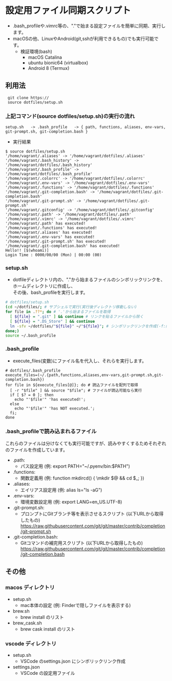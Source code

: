# 設定用ファイル同期スクリプト
- .bash_profileや.vimrc等の、"."で始まる設定ファイルを簡単に同期、実行します。
- macOSの他、LinuxやAndroid(git,sshが利用できるもの)でも実行可能です。
  - 検証環境(bash)
    - macOS Catalina
    - ubuntu bionic64 (virtualbox)
    - Android 8 (Termux)

## 利用法

```Shell
 git clone https://  
 source dotfiles/setup.sh
```

### 上記コマンド(source dotfiles/setup.sh)の実行の流れ
`setup.sh  
-> .bash_profile  
-> { path, functions, aliases, env-vars, git-prompt.sh, git-completion.bash }`

- 実行結果

```Shell
$ source dotfiles/setup.sh
'/home/vagrant/.aliases' -> '/home/vagrant/dotfiles/.aliases'
'/home/vagrant/.bash_history' -> '/home/vagrant/dotfiles/.bash_history'
'/home/vagrant/.bash_profile' -> '/home/vagrant/dotfiles/.bash_profile'
'/home/vagrant/.colorrc' -> '/home/vagrant/dotfiles/.colorrc'
'/home/vagrant/.env-vars' -> '/home/vagrant/dotfiles/.env-vars'
'/home/vagrant/.functions' -> '/home/vagrant/dotfiles/.functions'
'/home/vagrant/.git-completion.bash' -> '/home/vagrant/dotfiles/.git-completion.bash'
'/home/vagrant/.git-prompt.sh' -> '/home/vagrant/dotfiles/.git-prompt.sh'
'/home/vagrant/.gitconfig' -> '/home/vagrant/dotfiles/.gitconfig'
'/home/vagrant/.path' -> '/home/vagrant/dotfiles/.path'
'/home/vagrant/.vimrc' -> '/home/vagrant/dotfiles/.vimrc'
'/home/vagrant/.path' has executed!
'/home/vagrant/.functions' has executed!
'/home/vagrant/.aliases' has executed!
'/home/vagrant/.env-vars' has executed!
'/home/vagrant/.git-prompt.sh' has executed!
'/home/vagrant/.git-completion.bash' has executed!
Hello!! [$(whoami)]
Login Time : 0000/00/00 (Mon) | 00:00 (00)
```

### setup.sh
- dotfileディレクトリ内の、"."から始まるファイルのシンボリックリンクを、ホームディレクトリに作成し、  
  その後、bash_profileを実行します。

```Shell:setup.sh
# dotfiles/setup.sh
(cd ~/dotfiles/; # サブシェルで実行(実行後ディレクトリ移動しない)
for file in .??*; do # '.'から始まるファイルを取得
  [ ${file} = ".git" ] && continue # リンクを貼るファイルから除く
  [ ${file} = ".DS_Store" ] && continue
  ln -sfv ~/dotfiles/"${file}" ~/"${file}"; # シンボリックリンクを作成(-f:同名ファイルを上書き)
done;)
source ~/.bash_profile
```

### .bash_profile
- execute_files(変数)にファイル名を代入し、それらを実行します。  

```Shell
# dotfiles/.bash_profile
execute_files=(~/.{path,functions,aliases,env-vars,git-prompt.sh,git-completion.bash})
for file in ${execute_files[@]}; do # 読込ファイルを配列で取得
  [ -r "$file" ] && source "$file"; # ファイルが読込可能なら実行
  if [ $? = 0 ]; then
    echo "'$file'" 'has executed!';
  else
    echo "'$file'" 'has NOT executed.';
  fi;
done
```

### .bash_profileで読み込まれるファイル
これらのファイルは分けなくても実行可能ですが、読みやすくするためそれぞれのファイルを作成しています。
- .path: 
  - パス設定用 (例: export PATH="~/.pyenv/bin:$PATH")  
- .functions:  
  - 関数定義用 (例: function mkdircd() { \mkdir $@ && cd $_; })  
- .aliases:  
  - エイリアス設定用 (例: alias ls="ls -aG")  
- .env-vars: 
  - 環境変数設定用 (例: export LANG=en_US.UTF-8)  
- .git-prompt.sh: 
  - プロンプトにGitブランチ等を表示させるスクリプト (以下URLから取得したもの)  
    https://raw.githubusercontent.com/git/git/master/contrib/completion/git-prompt.sh
- .git-completion.bash: 
  - Gitコマンドの補完用スクリプト (以下URLから取得したもの) 
    https://raw.githubusercontent.com/git/git/master/contrib/completion/git-completion.bash
  
  
 ## その他
 
 ### macos ディレクトリ
 - setup.sh
   - mac本体の設定 (例: Finderで隠しファイルを表示する)
 - brew.sh
   - brew install のリスト
 - brew_cask.sh
   - brew cask install のリスト
 
 ### vscode ディレクトリ
 - setup.sh
   - VSCode のsettings.json にシンボリックリンク作成
 - settings.json
   - VSCode の設定用ファイル
 
